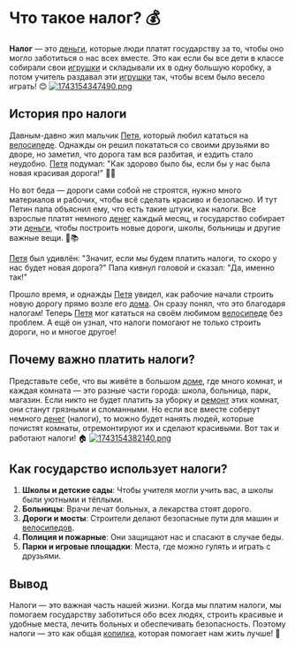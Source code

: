 # Что такое налог? 💰

**Налог** — это [деньги](budget.md), которые люди платят государству за то, чтобы оно могло заботиться о нас всех вместе. Это как если бы все дети в классе собирали свои [игрушки](saving_goals.md) и складывали их в одну большую коробку, а потом учитель раздавал эти [игрушки](saving_goals.md) так, чтобы всем было весело играть! 😊
[![1743154347490.png](https://i.postimg.cc/pTqYJ6My/1743154347490.png)](https://postimg.cc/G8Tycz21)

## История про налоги

Давным-давно жил мальчик [Петя](investments.md), который любил кататься на [велосипеде](insurance.md). Однажды он решил покататься со своими друзьями во дворе, но заметил, что дорога там вся разбитая, и ездить стало неудобно. [Петя](investments.md) подумал: "Как здорово было бы, если бы у нас была новая красивая дорога!" 🚴‍♂️

Но вот беда — дороги сами собой не строятся, нужно много материалов и рабочих, чтобы всё сделать красиво и безопасно. И тут Петин папа объяснил ему, что есть такие штуки, как налоги. Все взрослые платят немного [денег](budget.md) каждый месяц, и государство собирает эти [деньги](budget.md), чтобы построить новые дороги, школы, больницы и другие важные вещи. 🏥📚

[Петя](investments.md) был удивлён: "Значит, если мы будем платить налоги, то скоро у нас будет новая дорога?" Папа кивнул головой и сказал: "Да, именно так!"

Прошло время, и однажды [Петя](investments.md) увидел, как рабочие начали строить новую дорогу прямо возле его [дома](insurance.md). Он сразу понял, что это благодаря налогам! Теперь [Петя](investments.md) мог кататься на своём любимом [велосипеде](insurance.md) без проблем. А ещё он узнал, что налоги помогают не только строить дороги, но и многое другое!

## Почему важно платить налоги?

Представьте себе, что вы живёте в большом [доме](insurance.md), где много комнат, и каждая комната — это разные части города: школа, больница, парк, магазин. Если никто не будет платить за уборку и [ремонт](insurance.md) этих комнат, они станут грязными и сломанными. Но если все вместе соберут немного [денег](budget.md) (налоги), то можно будет нанять людей, которые почистят комнаты, отремонтируют их и сделают красивыми. Вот так и работают налоги! 🏠
[![1743154382140.png](https://i.postimg.cc/pVcJ94B6/1743154382140.png)](https://postimg.cc/BtDKkhkT)

## Как государство использует налоги?

1. **Школы и детские сады**: Чтобы учителя могли учить вас, а школы были уютными и тёплыми.
2. **Больницы**: Врачи лечат больных, а лекарства стоят дорого.
3. **Дороги и мосты**: Строители делают безопасные пути для машин и [велосипедов](insurance.md).
4. **Полиция и пожарные**: Они защищают нас и спасают в случае беды.
5. **Парки и игровые площадки**: Места, где можно гулять и играть с друзьями.

## Вывод

Налоги — это важная часть нашей жизни. Когда мы платим налоги, мы помогаем государству заботиться обо всех людях, строить красивые и удобные места, лечить больных и обеспечивать безопасность. Поэтому налоги — это как общая [копилка](saving.md), которая помогает нам жить лучше! 🌟